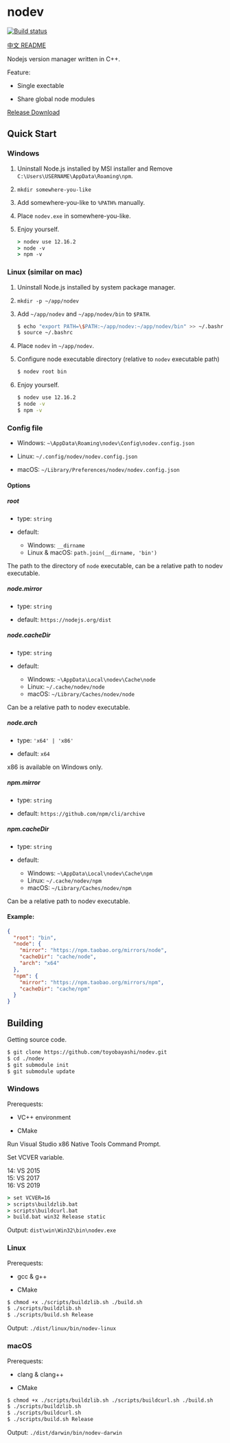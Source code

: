 # nodev

[![Build status](https://api.travis-ci.com/toyobayashi/nodev.svg?branch=master&status=passed)](https://www.travis-ci.com/github/toyobayashi/nodev/)

[中文 README](README_CN.md)

Nodejs version manager written in C++.

Feature:

* Single exectable

* Share global node modules

[Release Download](https://github.com/toyobayashi/nodev/releases)

## Quick Start

### Windows

1. Uninstall Node.js installed by MSI installer and Remove `C:\Users\USERNAME\AppData\Roaming\npm`.

2. `mkdir somewhere-you-like`

3. Add somewhere-you-like to `%PATH%` manually.

4. Place `nodev.exe` in somewhere-you-like.

5. Enjoy yourself.

    ``` bat
    > nodev use 12.16.2
    > node -v
    > npm -v
    ```

### Linux (similar on mac)

1. Uninstall Node.js installed by system package manager.

2. `mkdir -p ~/app/nodev`

3. Add `~/app/nodev` and `~/app/nodev/bin` to `$PATH`.

    ``` bash
    $ echo "export PATH=\$PATH:~/app/nodev:~/app/nodev/bin" >> ~/.bashrc
    $ source ~/.bashrc
    ```

4. Place `nodev` in `~/app/nodev`.

5. Configure node executable directory (relative to `nodev` executable path)

    ``` bash
    $ nodev root bin
    ```

6. Enjoy yourself.

    ``` bash
    $ nodev use 12.16.2
    $ node -v
    $ npm -v
    ```

### Config file

* Windows: `~\AppData\Roaming\nodev\Config\nodev.config.json`

* Linux: `~/.config/nodev/nodev.config.json`

* macOS: `~/Library/Preferences/nodev/nodev.config.json`

#### Options

##### root

* type: `string`

* default: 
    * Windows: `__dirname`
    * Linux & macOS: `path.join(__dirname, 'bin')`

The path to the directory of `node` executable, can be a relative path to nodev executable.

##### node.mirror

* type: `string`

* default: `https://nodejs.org/dist`

##### node.cacheDir

* type: `string`

* default: 
    * Windows: `~\AppData\Local\nodev\Cache\node`
    * Linux: `~/.cache/nodev/node`
    * macOS: `~/Library/Caches/nodev/node`

Can be a relative path to nodev executable.

##### node.arch

* type: `'x64' | 'x86'`

* default: `x64`

x86 is available on Windows only.

##### npm.mirror

* type: `string`

* default: `https://github.com/npm/cli/archive`

##### npm.cacheDir

* type: `string`

* default: 
    * Windows: `~\AppData\Local\nodev\Cache\npm`
    * Linux: `~/.cache/nodev/npm`
    * macOS: `~/Library/Caches/nodev/npm`

Can be a relative path to nodev executable.

#### Example:

``` json
{
  "root": "bin",
  "node": {
    "mirror": "https://npm.taobao.org/mirrors/node",
    "cacheDir": "cache/node",
    "arch": "x64"
  },
  "npm": {
    "mirror": "https://npm.taobao.org/mirrors/npm",
    "cacheDir": "cache/npm"
  }
}
```

## Building

Getting source code.

``` bash
$ git clone https://github.com/toyobayashi/nodev.git
$ cd ./nodev
$ git submodule init
$ git submodule update
```

### Windows

Prerequests:

* VC++ environment

* CMake

Run Visual Studio x86 Native Tools Command Prompt.

Set VCVER variable.

14: VS 2015  
15: VS 2017  
16: VS 2019

``` bat
> set VCVER=16
> scripts\buildzlib.bat
> scripts\buildcurl.bat
> build.bat win32 Release static
```

Output: `dist\win\Win32\bin\nodev.exe`

### Linux

Prerequests:

* gcc & g++

* CMake

``` bash
$ chmod +x ./scripts/buildzlib.sh ./build.sh
$ ./scripts/buildzlib.sh
$ ./scripts/build.sh Release
```

Output: `./dist/linux/bin/nodev-linux`

### macOS

Prerequests:

* clang & clang++

* CMake

``` bash
$ chmod +x ./scripts/buildzlib.sh ./scripts/buildcurl.sh ./build.sh
$ ./scripts/buildzlib.sh
$ ./scripts/buildcurl.sh
$ ./scripts/build.sh Release
```

Output: `./dist/darwin/bin/nodev-darwin`
